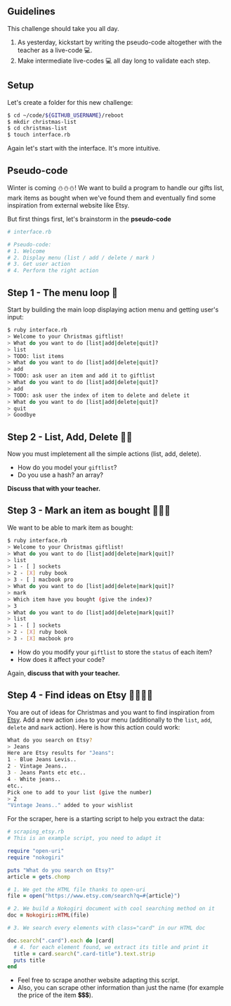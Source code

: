 ## Guidelines

This challenge should take you all day.

1. As yesterday, kickstart by writing the pseudo-code altogether with the teacher as a live-code 💻.
2. Make intermediate live-codes 💻 all day long to validate each step.

## Setup

Let's create a folder for this new challenge:

```bash
$ cd ~/code/${GITHUB_USERNAME}/reboot
$ mkdir christmas-list
$ cd christmas-list
$ touch interface.rb
```

Again let's start with the interface. It's more intuitive.

## Pseudo-code

Winter is coming ⛄⛄⛄! We want to build a program to handle our gifts list, mark items as bought when we've found them and eventually find some inspiration from external website like Etsy.

But first things first, let's brainstorm in the **pseudo-code**


```ruby
# interface.rb

# Pseudo-code:
# 1. Welcome
# 2. Display menu (list / add / delete / mark )
# 3. Get user action
# 4. Perform the right action
```

## Step 1 - The menu loop 🎁

Start by building the main loop displaying action menu and getting user's input:

```bash
$ ruby interface.rb
> Welcome to your Christmas giftlist!
> What do you want to do [list|add|delete|quit]?
> list
> TODO: list items
> What do you want to do [list|add|delete|quit]?
> add
> TODO: ask user an item and add it to giftlist
> What do you want to do [list|add|delete|quit]?
> add
> TODO: ask user the index of item to delete and delete it
> What do you want to do [list|add|delete|quit]?
> quit
> Goodbye
```

## Step 2 - List, Add, Delete 🎁🎁

Now you must impletement all the simple actions (list, add, delete).

- How do you model your `giftlist`?
- Do you use a hash? an array?

**Discuss that with your teacher.**


## Step 3 - Mark an item as bought 🎁🎁🎁

We want to be able to mark item as bought:

```bash
$ ruby interface.rb
> Welcome to your Christmas giftlist!
> What do you want to do [list|add|delete|mark|quit]?
> list
> 1 - [ ] sockets
> 2 - [X] ruby book
> 3 - [ ] macbook pro
> What do you want to do [list|add|delete|mark|quit]?
> mark
> Which item have you bought (give the index)?
> 3
> What do you want to do [list|add|delete|mark|quit]?
> list
> 1 - [ ] sockets
> 2 - [X] ruby book
> 3 - [X] macbook pro
```

- How do you modify your `giftlist` to store the `status` of each item?
- How does it affect your code?

Again, **discuss that with your teacher.**

## Step 4 - Find ideas on Etsy 🎁🎁🎁🎁

You are out of ideas for Christmas and you want to find inspiration from [Etsy](https://www.etsy.com).
Add a new action `idea` to your menu (additionally to the `list`, `add`, `delete` and `mark` action). Here is how this action could work:

```bash
What do you search on Etsy?
> Jeans
Here are Etsy results for "Jeans":
1 - Blue Jeans Levis..
2 - Vintage Jeans..
3 - Jeans Pants etc etc..
4 - White jeans..
etc..
Pick one to add to your list (give the number)
> 2
"Vintage Jeans.." added to your wishlist
```

For the scraper, here is a starting script to help you extract the data:

```ruby
# scraping_etsy.rb
# This is an example script, you need to adapt it

require "open-uri"
require "nokogiri"

puts "What do you search on Etsy?"
article = gets.chomp

# 1. We get the HTML file thanks to open-uri
file = open("https://www.etsy.com/search?q=#{article}")

# 2. We build a Nokogiri document with cool searching method on it
doc = Nokogiri::HTML(file)

# 3. We search every elements with class="card" in our HTML doc

doc.search(".card").each do |card|
  # 4. for each element found, we extract its title and print it
  title = card.search(".card-title").text.strip
  puts title
end
```


- Feel free to scrape another website adapting this script.
- Also, you can scrape other information than just the name (for example the price of the item 💲💲💲).


